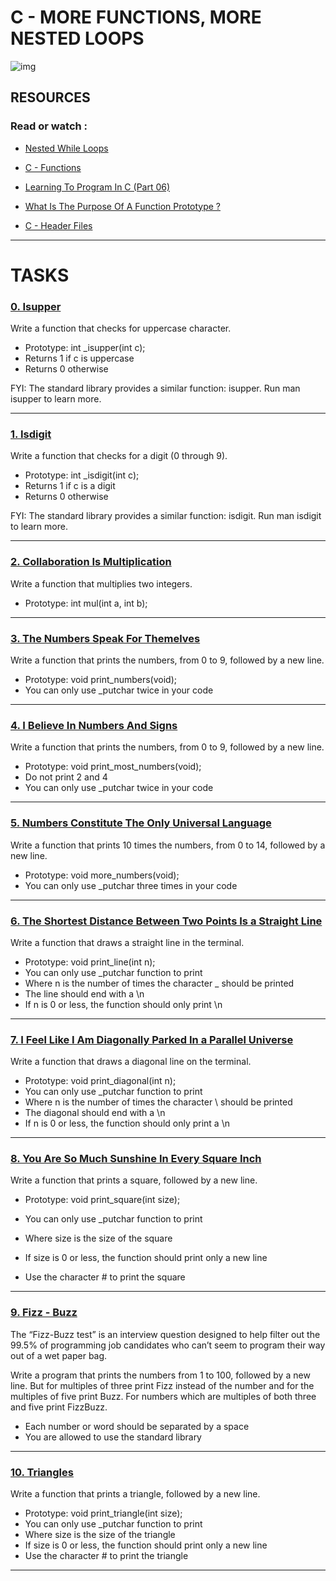 # C - MORE FUNCTIONS, MORE NESTED LOOPS

![img](https://c8.alamy.com/comp/2G18XE3/abstract-modern-tech-of-programming-code-screen-developer-c-programming-language-of-computer-script-and-technology-background-of-software-2G18XE3.jpg)

## RESOURCES

### Read or watch :

- [Nested While Loops](https://intranet.hbtn.io/rltoken/lnzT56HYlUClB0-yDfwiqw)

- [C - Functions](https://intranet.hbtn.io/rltoken/mWFYXPYiI87lYf6tyYtD_Q)

- [Learning To Program In C (Part 06)](https://intranet.hbtn.io/rltoken/xpQGxUCqMewY3qcbTU3NTw)

- [What Is The Purpose Of A Function Prototype ?](https://intranet.hbtn.io/rltoken/7P08UbWvbOnyohRhLjSKGw)

- [C - Header Files](https://intranet.hbtn.io/rltoken/gnZvo3oRJ5CR_LsKz8tzVA)

--------------------------------

# TASKS

### [0. Isupper](https://github.com/MathieuMorel62/holbertonschool-low_level_programming/blob/master/more_functions_nested_loops/0-isupper.c)

Write a function that checks for uppercase character.

  - Prototype: int _isupper(int c);
  - Returns 1 if c is uppercase
  - Returns 0 otherwise

FYI: The standard library provides a similar function: isupper. Run man isupper to learn more.

---------------------------------

### [1. Isdigit](https://github.com/MathieuMorel62/holbertonschool-low_level_programming/blob/master/more_functions_nested_loops/1-isdigit.c)

Write a function that checks for a digit (0 through 9).

  - Prototype: int _isdigit(int c);
  - Returns 1 if c is a digit
  - Returns 0 otherwise

FYI: The standard library provides a similar function: isdigit. Run man isdigit to learn more.

------------------------------

### [2. Collaboration Is Multiplication](https://github.com/MathieuMorel62/holbertonschool-low_level_programming/blob/master/more_functions_nested_loops/2-mul.c)

Write a function that multiplies two integers.
 
  - Prototype: int mul(int a, int b);

---------------------------

### [3. The Numbers Speak For Themelves](https://github.com/MathieuMorel62/holbertonschool-low_level_programming/blob/master/more_functions_nested_loops/3-print_numbers.c)

Write a function that prints the numbers, from 0 to 9, followed by a new line.

  - Prototype: void print_numbers(void);
  - You can only use _putchar twice in your code

-------------------------------

### [4. I Believe In Numbers And Signs](https://github.com/MathieuMorel62/holbertonschool-low_level_programming/blob/master/more_functions_nested_loops/4-print_most_numbers.c)

Write a function that prints the numbers, from 0 to 9, followed by a new line.

  - Prototype: void print_most_numbers(void); 
  - Do not print 2 and 4
  - You can only use _putchar twice in your code

----------------------

### [5. Numbers Constitute The Only Universal Language](https://github.com/MathieuMorel62/holbertonschool-low_level_programming/blob/master/more_functions_nested_loops/5-more_numbers.c)

Write a function that prints 10 times the numbers, from 0 to 14, followed by a new line.

  - Prototype: void more_numbers(void);
  - You can only use _putchar three times in your code

----------------------------

### [6. The Shortest Distance Between Two Points Is a Straight Line](https://github.com/MathieuMorel62/holbertonschool-low_level_programming/blob/master/more_functions_nested_loops/6-print_line.c)

Write a function that draws a straight line in the terminal.

  - Prototype: void print_line(int n);
  - You can only use _putchar function to print 
  - Where n is the number of times the character _ should be printed
  - The line should end with a \n
  - If n is 0 or less, the function should only print \n

---------------------------

### [7. I Feel Like I Am Diagonally Parked In a Parallel Universe](https://github.com/MathieuMorel62/holbertonschool-low_level_programming/blob/master/more_functions_nested_loops/7-print_diagonal.c)

Write a function that draws a diagonal line on the terminal.

  - Prototype: void print_diagonal(int n);
  - You can only use _putchar function to print
  - Where n is the number of times the character \ should be printed
  - The diagonal should end with a \n
  - If n is 0 or less, the function should only print a \n

----------------------------

### [8. You Are So Much Sunshine In Every Square Inch](https://github.com/MathieuMorel62/holbertonschool-low_level_programming/blob/master/more_functions_nested_loops/8-print_square.c)

Write a function that prints a square, followed by a new line.

  - Prototype: void print_square(int size);
  - You can only use _putchar function to print
  - Where size is the size of the square
  - If size is 0 or less, the function should print only a new line

  - Use the character # to print the square

-----------------------------

### [9. Fizz - Buzz](https://github.com/MathieuMorel62/holbertonschool-low_level_programming/blob/master/more_functions_nested_loops/9-fizz_buzz.c)

The “Fizz-Buzz test” is an interview question designed to help filter out the 99.5% of programming job candidates who can’t seem to program their way out of a wet paper bag.

Write a program that prints the numbers from 1 to 100, followed by a new line. But for multiples of three print Fizz instead of the number and for the multiples of five print Buzz. For numbers which are multiples of both three and five print FizzBuzz.

  - Each number or word should be separated by a space
  - You are allowed to use the standard library

-----------------------------------

### [10. Triangles](https://github.com/MathieuMorel62/holbertonschool-low_level_programming/blob/master/more_functions_nested_loops/10-print_triangle.c)

Write a function that prints a triangle, followed by a new line.

  - Prototype: void print_triangle(int size);
  - You can only use _putchar function to print
  - Where size is the size of the triangle
  - If size is 0 or less, the function should print only a new line
  - Use the character # to print the triangle

---------------------------------------------
